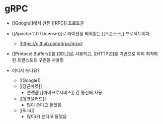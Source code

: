 # gRPC

- [[Google]]에서 만든 [[RPC]] 프로토콜

- [[Apache 2.0 (License)]]로 라이센싱 되어있는 [[오픈소스]] 프로젝트이다.
  - [https://github.com/grpc/grpc]

- [[Protocol Buffers]]를 [[IDL]]로 사용하고, [[HTTP2]]를 기반으로 하여 최적화된 트랜스포트 구현을 사용함

- 어디서 쓰나요?
  - [[Google]]
  - [[당근마켓]]
    - 플랫폼 [[마이크로서비스]] 간 통신에 사용
  - [[뱅크샐러드]]
    - 많이 쓴다고 들었음
  - [[Riiid]]
    - 많이(?) 쓴다고 들었음
